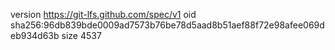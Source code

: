 version https://git-lfs.github.com/spec/v1
oid sha256:96db839bde0009ad7573b76be78d5aad8b51aef88f72e98afee069deb934d63b
size 4537

